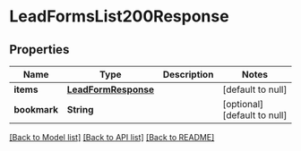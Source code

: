 # LeadFormsList200Response

## Properties
Name | Type | Description | Notes
------------ | ------------- | ------------- | -------------
**items** | [**LeadFormResponse**](LeadFormResponse.md) |  | [default to null]
**bookmark** | **String** |  | [optional] [default to null]

[[Back to Model list]](../README.md#documentation-for-models) [[Back to API list]](../README.md#documentation-for-api-endpoints) [[Back to README]](../README.md)


